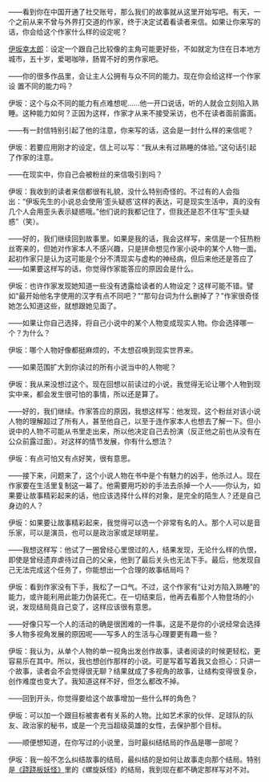 ——看到你在中国开通了社交账号，那么我们的故事就从这里开始写吧。有天，一个之前从来不曾与外界打交道的作家，终于决定试着看读者来信。如果让你来写的话，你会给这个作家什么样的设定呢？

[伊坂幸太郎](伊坂幸太郎.md)：设定一个跟自己比较像的主角可能更好些，不如就定为住在日本地方城市，五十岁，爱喝咖啡，肠胃不好的男作家吧。

——你的很多作品里，会让主人公拥有与众不同的能力。现在你会给这样一个作家设
置不同的能力吗？

伊坂：这个与众不同的能力有点难想呢……他一开口说话，听的人就会立刻陷入熟睡。这种能力如何？正因为这样，作家才从来不接受采访，也不在读者面前露面。

——有一封信特别引起了他的注意，你来写的话，这会是一封什么样的来信呢？

伊坂：若要应用刚才的设定，信上可以写：“我从未有过熟睡的体验。”这句话引起了作家的注意。

——在现实中，你自己会被粉丝的来信吸引到吗？

伊坂：我收到的读者来信都很有礼貌，没什么特别奇怪的。不过有的人会指出：“伊坂先生的小说总会使用‘歪头疑惑’这样的表达，可是现实生活中，真的没有几个人会用歪头表示疑惑哦。”他们说的我都记住了，但我还是忍不住写“歪头疑惑”（笑）。

——好的，我们继续回到故事里。如果是我的话，我会这样写，来信是一个狂热粉丝寄来的，但她对作家本人不感兴趣，只是拼命想见作家小说中的某个人物一面。起初作家只是认为这可能是个分不清现实与虚构的神经病，但后来他还是答应了——如果要这样写的话，你觉得作家能答应的原因会是什么。

伊坂：也许作家发现她知道一些没有透露给读者的人物设定？这样可能不错。譬如“最开始他名字使用的汉字有点不同吧？”“那句台词为什么删掉了？”作家很奇怪她怎么知道这些，就想跟她见面了。

——如果让你自己选择，将自己小说中的某个人物变成现实人物。你会选择哪一个？为什么？

伊坂：哪个人物好像都挺麻烦的，不太想召唤到现实世界来。

——如果范围扩大到你读过的所有小说当中的人物呢？

伊坂：我从来没想过这个。现在回想以前读过的小说，我觉得无论让哪个人物到现实中来，都会发生很可怕的事情，所以还是算了。

——好的，我们继续。作家答应的原因，我想这样写：他发现，这个粉丝对该小说人物的理解超过了所有人，甚至他自己，以至于连作家本人也想去了解一下。但小说中的人物不可能从书里走出来，所以他决定自己去扮演（反正他之前也从没有在公众前露过面）。对这样的情节发展，你有什么想法？

伊坂：有点可怕又有点好笑，很有意思。

——接下来，问题来了，这个小说人物在书中是个有魅力的凶手，他杀过人。现在作家要在生活里复制这一幕了。他需要用巧妙的手法去杀掉一个人——你认为，如果要让故事精彩起来的话，他应该选择什么样的对象，是完全的陌生人？还是自己身边的人？

伊坂：如果要让故事精彩起来，我觉得可以选一个非常有名的人。那个人可以是音乐家，可以是演员，也可以是政治家或足球明星。

——我想这样写：他试了一圈曾经心里恨过的人，结果发现，无论什么样的仇恨，即使是曾经遗弃虐待过自己的父亲，他到了最后关头也无法下手。最后，他发现自己无法完成这个任务了，你能想出一个合理的故事结局吗？

伊坂：看到作家没有下手，我松了一口气。不过，这个作家有“让对方陷入熟睡”的能力，或许能利用此能力伪装死亡。在一切结束后，他再去看那个人物登场的小说，发现结局竟自己变了，这样应该很有意思。

——好像只写一个人的活动的确是很困难的一件事。这是不是你的小说经常会选择多人物多视角发展的原因呢——写多人的生活与心理要更有趣一些？

伊坂：我认为，从单个人物的单一视角出发创作故事，读者阅读的时候更轻松，更容易乐在其中。所以，我也想创作那样的小说。可是写着写着我又会担心：只讲一个故事，读者会不会觉得很无聊？结果就成了多视角的故事，让结构变得很复杂，创作难度也变大了。我知道这样不好，但怎么都改不掉。

——回到开头，你觉得要给这个故事增加一些什么样的角色？

伊坂：可以加一个跟目标被害者有关系的人物。比如艺术家的伙伴、足球队的队友、政治家的秘书，或是一个充当超级英雄的女性，去保护那个目标。

——顺便想知道，在你写过的小说里，当时最纠结结局的作品是哪一部呢？

伊坂：我一般不怎么纠结故事的结局，最纠结的是如何让故事走向那个结局。特别是[《跷跷板妖怪》](《跷跷板妖怪》.md)里的《螺旋妖怪》的结局，我到现在都不确定那样写对不对。